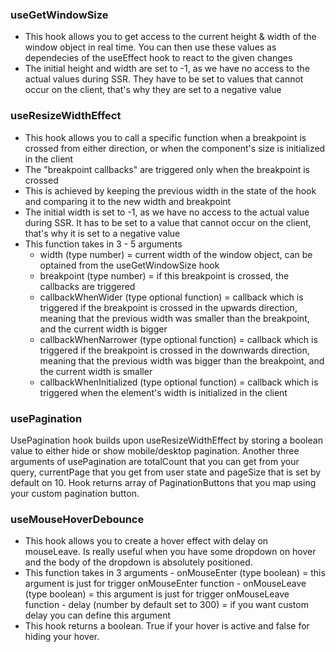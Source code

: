 ### useGetWindowSize

-   This hook allows you to get access to the current height & width of the window object in real time. You can then use these values as dependecies of the useEffect hook to react to the given changes
-   The initial height and width are set to -1, as we have no access to the actual values during SSR. They have to be set to values that cannot occur on the client, that's why they are set to a negative value

### useResizeWidthEffect

-   This hook allows you to call a specific function when a breakpoint is crossed from either direction, or when the component's size is initialized in the client
-   The "breakpoint callbacks" are triggered only when the breakpoint is crossed
-   This is achieved by keeping the previous width in the state of the hook and comparing it to the new width and breakpoint
-   The initial width is set to -1, as we have no access to the actual value during SSR. It has to be set to a value that cannot occur on the client, that's why it is set to a negative value
-   This function takes in 3 - 5 arguments
    -   width (type number) = current width of the window object, can be optained from the useGetWindowSize hook
    -   breakpoint (type number) = if this breakpoint is crossed, the callbacks are triggered
    -   callbackWhenWider (type optional function) = callback which is triggered if the breakpoint is crossed in the upwards direction, meaning that the previous width was smaller than the breakpoint, and the current width is bigger
    -   callbackWhenNarrower (type optional function) = callback which is triggered if the breakpoint is crossed in the downwards direction, meaning that the previous width was bigger than the breakpoint, and the current width is smaller
    -   callbackWhenInitialized (type optional function) = callback which is triggered when the element's width is initialized in the client

### usePagination

UsePagination hook builds upon useResizeWidthEffect by storing a boolean value to either hide or show mobile/desktop pagination. Another three arguments of usePagination are totalCount that you can get from your query, currentPage that you get from user state and pageSize that is set by default on 10.
Hook returns array of PaginationButtons that you map using your custom pagination button.

### useMouseHoverDebounce

-    This hook allows you to create a hover effect with delay on mouseLeave. Is really useful when you have some dropdown on hover and the body of the dropdown is absolutely positioned.
-    This function takes in 3 arguments
    -    onMouseEnter (type boolean) = this argument is just for trigger onMouseEnter function
    -    onMouseLeave (type boolean) = this argument is just for trigger onMouseLeave function
    -    delay (number by default set to 300) = if you want custom delay you can define this argument
-    This hook returns a boolean. True if your hover is active and false for hiding your hover.
